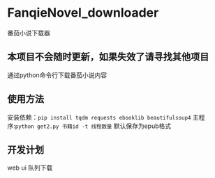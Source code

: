 # FanqieNovel_downloader
番茄小说下载器
## 本项目不会随时更新，如果失效了请寻找其他项目
通过python命令行下载番茄小说内容

## 使用方法
安装依赖：`pip install tqdm requests ebooklib beautifulsoup4`
主程序:`python get2.py 书籍id -t 线程数量`
默认保存为epub格式

## 开发计划
web ui
队列下载
